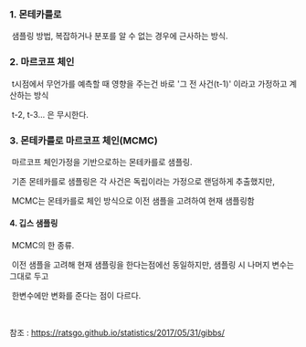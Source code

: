 ### 1. 몬테카를로

​	샘플링 방법, 복잡하거나 분포를 알 수 없는 경우에 근사하는 방식. 



### 2. 마르코프 체인

​	t시점에서 무언가를 예측할 때 영향을 주는건 바로 '그 전 사건(t-1)' 이라고 가정하고 계산하는 방식

​	t-2, t-3... 은 무시한다.

  

### 3. 몬테카를로 마르코프 체인(MCMC)

​	마르코프 체인가정을 기반으로하는 몬테카를로 샘플링.

​	기존 몬테카를로 샘플링은 각 사건은 독립이라는 가정으로 랜덤하게 추출했지만, 

​	MCMC는 몬테카를로 체인 방식으로 이전 샘플을 고려하여 현재 샘플링함



#### 4. 깁스 샘플링

​	MCMC의 한 종류.

​	이전 샘플을 고려해 현재 샘플링을 한다는점에선 동일하지만, 샘플링 시 나머지 변수는 그대로 두고

​	한변수에만 변화를 준다는 점이 다르다.

​	



참조 : https://ratsgo.github.io/statistics/2017/05/31/gibbs/